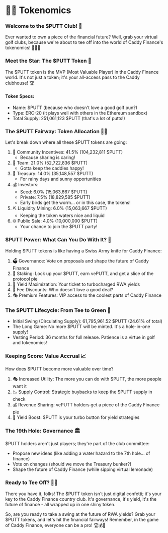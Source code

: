 # 🏌️‍♀️ Tokenomics

### Welcome to the $PUTT Club! 🎉

Ever wanted to own a piece of the financial future? Well, grab your virtual golf clubs, because we're about to tee off into the world of Caddy Finance's tokenomics! 🏌️‍♂️⛳

### Meet the Star: The $PUTT Token 🌟

The $PUTT token is the MVP (Most Valuable Player) in the Caddy Finance world. It's not just a token; it's your all-access pass to the Caddy clubhouse! 🏆

#### Token Specs:

* Name: $PUTT (because who doesn't love a good golf pun?)
* Type: ERC-20 (it plays well with others in the Ethereum sandbox)
* Total Supply: 251,061,123 $PUTT (that's a lot of putts!)

### The $PUTT Fairway: Token Allocation 🏌️‍♂️

Let's break down where all these $PUTT tokens are going:

1. 🎉 Community Incentives: 41.5% (104,232,811 $PUTT)
   * Because sharing is caring!
2. 👥 Team: 21.0% (52,722,836 $PUTT)
   * Gotta keep the caddies happy!
3. 💼 Treasury: 14.0% (35,148,557 $PUTT)
   * For rainy days and sunny opportunities
4. 💰 Investors:
   * Seed: 6.0% (15,063,667 $PUTT)
   * Private: 7.5% (18,829,585 $PUTT)
   * Early birds get the worm... or in this case, the tokens!
5. ⛏️ Liquidity Mining: 6.0% (15,063,667 $PUTT)
   * Keeping the token waters nice and liquid
6. 🌐 Public Sale: 4.0% (10,000,000 $PUTT)
   * Your chance to join the $PUTT party!

### $PUTT Power: What Can You Do With It? 💪

Holding $PUTT tokens is like having a Swiss Army knife for Caddy Finance:

1. 🗳️ Governance: Vote on proposals and shape the future of Caddy Finance
2. 🥩 Staking: Lock up your $PUTT, earn vePUTT, and get a slice of the protocol pie
3. 🚀 Yield Maximization: Your ticket to turbocharged RWA yields
4. 💸 Fee Discounts: Who doesn't love a good deal?
5. 🎭 Premium Features: VIP access to the coolest parts of Caddy Finance

### The $PUTT Lifecycle: From Tee to Green 🔄

* Initial Swing (Circulating Supply): 61,795,961.52 $PUTT (24.61% of total)
* The Long Game: No more $PUTT will be minted. It's a hole-in-one supply!
* Vesting Period: 36 months for full release. Patience is a virtue in golf and tokenomics!

### Keeping Score: Value Accrual 📈

How does $PUTT become more valuable over time?

1. 🎭 Increased Utility: The more you can do with $PUTT, the more people want it
2. 📉 Supply Control: Strategic buybacks to keep the $PUTT supply in check
3. 💰 Revenue Sharing: vePUTT holders get a piece of the Caddy Finance pie
4. 🚀 Yield Boost: $PUTT is your turbo button for yield strategies

### The 19th Hole: Governance 🏛️

$PUTT holders aren't just players; they're part of the club committee:

* Propose new ideas (like adding a water hazard to the 7th hole... of finance)
* Vote on changes (should we move the Treasury bunker?)
* Shape the future of Caddy Finance (while sipping virtual lemonade)

### Ready to Tee Off? 🏌️‍♂️

There you have it, folks! The $PUTT token isn't just digital confetti; it's your key to the Caddy Finance country club. It's governance, it's yield, it's the future of finance - all wrapped up in one shiny token.

So, are you ready to take a swing at the future of RWA yields? Grab your $PUTT tokens, and let's hit the financial fairways! Remember, in the game of Caddy Finance, everyone can be a pro! 🏆💰🚀
